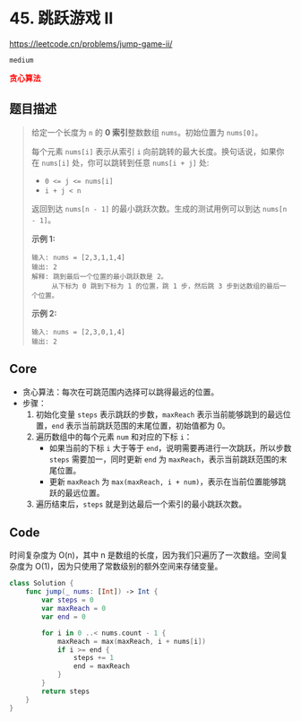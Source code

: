 # 45. 跳跃游戏 II

https://leetcode.cn/problems/jump-game-ii/

`medium`

**<font color=red>贪心算法</font>**

## 题目描述

> 给定一个长度为 `n` 的 **0 索引**整数数组 `nums`。初始位置为 `nums[0]`。
>
> 每个元素 `nums[i]` 表示从索引 `i` 向前跳转的最大长度。换句话说，如果你在 `nums[i]` 处，你可以跳转到任意 `nums[i + j]` 处:
>
> - `0 <= j <= nums[i]` 
> - `i + j < n`
>
> 返回到达 `nums[n - 1]` 的最小跳跃次数。生成的测试用例可以到达 `nums[n - 1]`。
>
>  
>
> **示例 1:**
>
> ```
> 输入: nums = [2,3,1,1,4]
> 输出: 2
> 解释: 跳到最后一个位置的最小跳跃数是 2。
>      从下标为 0 跳到下标为 1 的位置，跳 1 步，然后跳 3 步到达数组的最后一个位置。
> ```
>
> **示例 2:**
>
> ```
> 输入: nums = [2,3,0,1,4]
> 输出: 2
> ```



## Core

- 贪心算法：每次在可跳范围内选择可以跳得最远的位置。
- 步骤：
  1. 初始化变量 `steps` 表示跳跃的步数，`maxReach` 表示当前能够跳到的最远位置，`end` 表示当前跳跃范围的末尾位置，初始值都为 0。
  2. 遍历数组中的每个元素 `num` 和对应的下标 `i`：
     - 如果当前的下标 `i` 大于等于 `end`，说明需要再进行一次跳跃，所以步数 `steps` 需要加一，同时更新 `end` 为 `maxReach`，表示当前跳跃范围的末尾位置。
     - 更新 `maxReach` 为 `max(maxReach, i + num)`，表示在当前位置能够跳跃的最远位置。
  3. 遍历结束后，`steps` 就是到达最后一个索引的最小跳跃次数。



## Code

时间复杂度为 O(n)，其中 n 是数组的长度，因为我们只遍历了一次数组。空间复杂度为 O(1)，因为只使用了常数级别的额外空间来存储变量。

```swift
class Solution {
    func jump(_ nums: [Int]) -> Int {
        var steps = 0
        var maxReach = 0
        var end = 0

        for i in 0 ..< nums.count - 1 {
            maxReach = max(maxReach, i + nums[i])
            if i >= end {
                steps += 1
                end = maxReach
            }
        }
        return steps
    }
}
```

